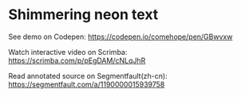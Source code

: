 # Shimmering neon text

See demo on Codepen: https://codepen.io/comehope/pen/GBwvxw

Watch interactive video on Scrimba: https://scrimba.com/p/pEgDAM/cNLqJhR

Read annotated source on Segmentfault(zh-cn): https://segmentfault.com/a/1190000015939758